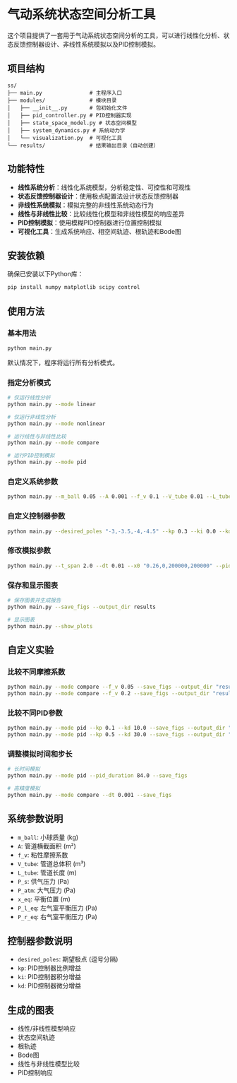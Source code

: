 # 气动系统状态空间分析工具

这个项目提供了一套用于气动系统状态空间分析的工具，可以进行线性化分析、状态反馈控制器设计、非线性系统模拟以及PID控制模拟。

## 项目结构

```
ss/
├── main.py               # 主程序入口
├── modules/              # 模块目录
│   ├── __init__.py       # 包初始化文件
│   ├── pid_controller.py # PID控制器实现
│   ├── state_space_model.py # 状态空间模型
│   ├── system_dynamics.py # 系统动力学
│   └── visualization.py  # 可视化工具
└── results/              # 结果输出目录（自动创建）
```

## 功能特性

- **线性系统分析**：线性化系统模型，分析稳定性、可控性和可观性
- **状态反馈控制器设计**：使用极点配置法设计状态反馈控制器
- **非线性系统模拟**：模拟完整的非线性系统动态行为
- **线性与非线性比较**：比较线性化模型和非线性模型的响应差异
- **PID控制模拟**：使用模糊PID控制器进行位置控制模拟
- **可视化工具**：生成系统响应、相空间轨迹、根轨迹和Bode图

## 安装依赖

确保已安装以下Python库：

```bash
pip install numpy matplotlib scipy control
```

## 使用方法

### 基本用法

```bash
python main.py
```

默认情况下，程序将运行所有分析模式。

### 指定分析模式

```bash
# 仅运行线性分析
python main.py --mode linear

# 仅运行非线性分析
python main.py --mode nonlinear

# 运行线性与非线性比较
python main.py --mode compare

# 运行PID控制模拟
python main.py --mode pid
```

### 自定义系统参数

```bash
python main.py --m_ball 0.05 --A 0.001 --f_v 0.1 --V_tube 0.01 --L_tube 0.5 --P_s 500000
```

### 自定义控制器参数

```bash
python main.py --desired_poles "-3,-3.5,-4,-4.5" --kp 0.3 --ki 0.0 --kd 20.0
```

### 修改模拟参数

```bash
python main.py --t_span 2.0 --dt 0.01 --x0 "0.26,0,200000,200000" --pid_duration 28.0
```

### 保存和显示图表

```bash
# 保存图表并生成报告
python main.py --save_figs --output_dir results

# 显示图表
python main.py --show_plots
```

## 自定义实验

### 比较不同摩擦系数

```bash
python main.py --mode compare --f_v 0.05 --save_figs --output_dir "results/low_friction"
python main.py --mode compare --f_v 0.2 --save_figs --output_dir "results/high_friction"
```

### 比较不同PID参数

```bash
python main.py --mode pid --kp 0.1 --kd 10.0 --save_figs --output_dir "results/pid_low"
python main.py --mode pid --kp 0.5 --kd 30.0 --save_figs --output_dir "results/pid_high"
```

### 调整模拟时间和步长

```bash
# 长时间模拟
python main.py --mode pid --pid_duration 84.0 --save_figs

# 高精度模拟
python main.py --mode compare --dt 0.001 --save_figs
```

## 系统参数说明

- `m_ball`: 小球质量 (kg)
- `A`: 管道横截面积 (m²)
- `f_v`: 粘性摩擦系数
- `V_tube`: 管道总体积 (m³)
- `L_tube`: 管道长度 (m)
- `P_s`: 供气压力 (Pa)
- `P_atm`: 大气压力 (Pa)
- `x_eq`: 平衡位置 (m)
- `P_l_eq`: 左气室平衡压力 (Pa)
- `P_r_eq`: 右气室平衡压力 (Pa)

## 控制器参数说明

- `desired_poles`: 期望极点 (逗号分隔)
- `kp`: PID控制器比例增益
- `ki`: PID控制器积分增益
- `kd`: PID控制器微分增益

## 生成的图表

- 线性/非线性模型响应
- 状态空间轨迹
- 根轨迹
- Bode图
- 线性与非线性模型比较
- PID控制响应
